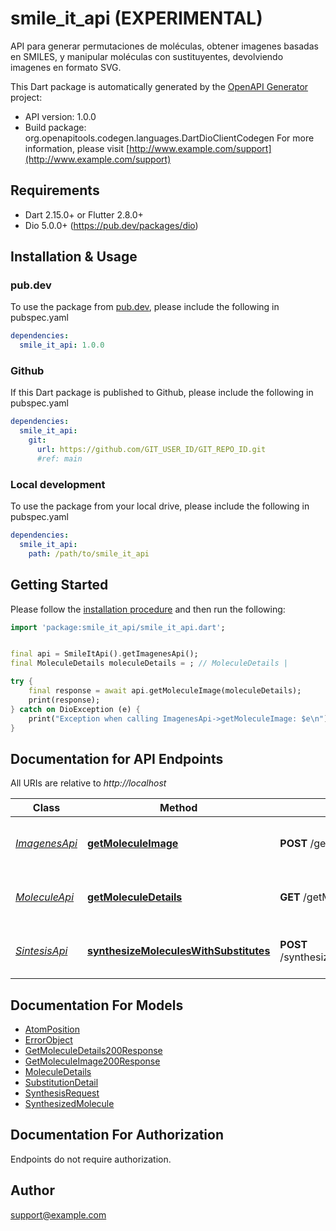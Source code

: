 # smile_it_api (EXPERIMENTAL)
API para generar permutaciones de moléculas, obtener imagenes basadas en SMILES, y manipular moléculas con sustituyentes, devolviendo imagenes en formato SVG.

This Dart package is automatically generated by the [OpenAPI Generator](https://openapi-generator.tech) project:

- API version: 1.0.0
- Build package: org.openapitools.codegen.languages.DartDioClientCodegen
For more information, please visit [http://www.example.com/support](http://www.example.com/support)

## Requirements

* Dart 2.15.0+ or Flutter 2.8.0+
* Dio 5.0.0+ (https://pub.dev/packages/dio)

## Installation & Usage

### pub.dev
To use the package from [pub.dev](https://pub.dev), please include the following in pubspec.yaml
```yaml
dependencies:
  smile_it_api: 1.0.0
```

### Github
If this Dart package is published to Github, please include the following in pubspec.yaml
```yaml
dependencies:
  smile_it_api:
    git:
      url: https://github.com/GIT_USER_ID/GIT_REPO_ID.git
      #ref: main
```

### Local development
To use the package from your local drive, please include the following in pubspec.yaml
```yaml
dependencies:
  smile_it_api:
    path: /path/to/smile_it_api
```

## Getting Started

Please follow the [installation procedure](#installation--usage) and then run the following:

```dart
import 'package:smile_it_api/smile_it_api.dart';


final api = SmileItApi().getImagenesApi();
final MoleculeDetails moleculeDetails = ; // MoleculeDetails | 

try {
    final response = await api.getMoleculeImage(moleculeDetails);
    print(response);
} catch on DioException (e) {
    print("Exception when calling ImagenesApi->getMoleculeImage: $e\n");
}

```

## Documentation for API Endpoints

All URIs are relative to *http://localhost*

Class | Method | HTTP request | Description
------------ | ------------- | ------------- | -------------
[*ImagenesApi*](doc/ImagenesApi.md) | [**getMoleculeImage**](doc/ImagenesApi.md#getmoleculeimage) | **POST** /getMoleculeImage | Obtener imagen SVG de una molécula
[*MoleculeApi*](doc/MoleculeApi.md) | [**getMoleculeDetails**](doc/MoleculeApi.md#getmoleculedetails) | **GET** /getMoleculeDetails | Obtener detalles e imagen de una molécula
[*SintesisApi*](doc/SintesisApi.md) | [**synthesizeMoleculesWithSubstitutes**](doc/SintesisApi.md#synthesizemoleculeswithsubstitutes) | **POST** /synthesizeMoleculesWithSubstitutes | Sintetizar moléculas con sustituyentes


## Documentation For Models

 - [AtomPosition](doc/AtomPosition.md)
 - [ErrorObject](doc/ErrorObject.md)
 - [GetMoleculeDetails200Response](doc/GetMoleculeDetails200Response.md)
 - [GetMoleculeImage200Response](doc/GetMoleculeImage200Response.md)
 - [MoleculeDetails](doc/MoleculeDetails.md)
 - [SubstitutionDetail](doc/SubstitutionDetail.md)
 - [SynthesisRequest](doc/SynthesisRequest.md)
 - [SynthesizedMolecule](doc/SynthesizedMolecule.md)


## Documentation For Authorization

Endpoints do not require authorization.


## Author

support@example.com

